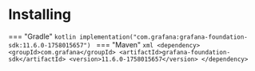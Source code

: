 # Installing

=== "Gradle"
    ```kotlin
    implementation("com.grafana:grafana-foundation-sdk:11.6.0-1758015657")
    ```
=== "Maven"
    ```xml
    <dependency>
        <groupId>com.grafana</groupId>
        <artifactId>grafana-foundation-sdk</artifactId>
        <version>11.6.0-1758015657</version>
    </dependency>
    ```
